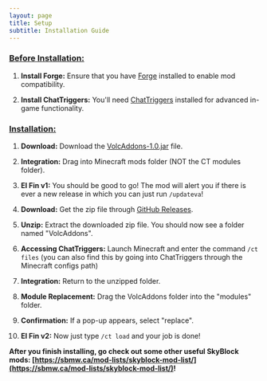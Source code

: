 ```yaml
---
layout: page
title: Setup
subtitle: Installation Guide
---
```


### <u>Before Installation:</u>
1. **Install Forge:** Ensure that you have [Forge](https://files.minecraftforge.net/net/minecraftforge/forge/index_1.8.9.html) installed to enable mod compatibility.

2. **Install ChatTriggers:** You'll need [ChatTriggers](https://www.chattriggers.com) installed for advanced in-game functionality.

### <u>Installation:</u>
1. **Download:** Download the [VolcAddons-1.0.jar](https://raw.githubusercontent.com/Volcaronitee1/VolcAddons/main/forge/VolcAddons-1.0.jar) file.

2. **Integration:** Drag into Minecraft mods folder (NOT the CT modules folder).

3. **El Fin v1:** You should be good to go! The mod will alert you if there is ever a new release in which you can just run `/updateva`!

4. **Download:** Get the zip file through [GitHub Releases](https://github.com/Volcaronitee1/VolcAddons/releases/latest).

5. **Unzip:** Extract the downloaded zip file. You should now see a folder named "VolcAddons".

6. **Accessing ChatTriggers:** Launch Minecraft and enter the command `/ct files` (you can also find this by going into ChatTriggers through the Minecraft configs path)

7. **Integration:** Return to the unzipped folder.

8. **Module Replacement:** Drag the VolcAddons folder into the "modules" folder.

9. **Confirmation:** If a pop-up appears, select "replace".

10. **El Fin v2:** Now just type `/ct load` and your job is done!

**After you finish installing, go check out some other useful SkyBlock mods: [https://sbmw.ca/mod-lists/skyblock-mod-list/](https://sbmw.ca/mod-lists/skyblock-mod-list/)!**
